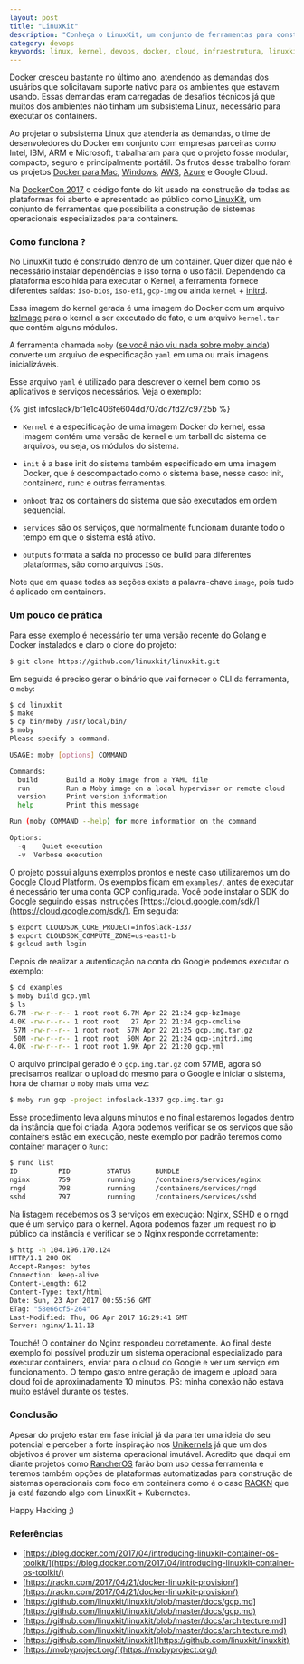 ```yaml
---
layout: post
title: "LinuxKit"
description: "Conheça o LinuxKit, um conjunto de ferramentas para construção de sistemas operacionais seguros e portáteis para containers."
category: devops
keywords: linux, kernel, devops, docker, cloud, infraestrutura, linuxkit
---
```


Docker cresceu bastante no último ano, atendendo as demandas dos usuários
que solicitavam suporte nativo para os ambientes que estavam usando. Essas demandas
eram carregadas de desafios técnicos já que muitos dos ambientes não tinham um
subsistema Linux, necessário para executar os containers.

Ao projetar o subsistema Linux que atenderia as demandas, o time de desenvoledores
do Docker em conjunto com empresas parceiras como Intel, IBM, ARM e Microsoft,
trabalharam para que o projeto fosse modular, compacto, seguro e principalmente
portátil. Os frutos desse trabalho foram os projetos [Docker para Mac](https://docs.docker.com/docker-for-mac/),
[Windows](https://docs.docker.com/docker-for-windows/), [AWS](https://docs.docker.com/docker-for-aws/), [Azure](https://docs.docker.com/docker-for-azure/) e Google Cloud.

Na [DockerCon 2017](https://blog.docker.com/2017/04/introducing-linuxkit-container-os-toolkit/) o código fonte do kit usado na construção de todas as plataformas
foi aberto e apresentado ao público como [LinuxKit](https://github.com/linuxkit/linuxkit), um conjunto de ferramentas que possibilita a
construção de sistemas operacionais especializados para containers.

### Como funciona ?

No LinuxKit tudo é construído dentro de um container. Quer dizer que não é
necessário instalar dependências e isso torna o uso fácil.
Dependendo da plataforma escolhida para executar o Kernel, a ferramenta fornece
diferentes saídas: `iso-bios`, `iso-efi`, `gcp-img` ou ainda `kernel` + [initrd](https://en.wikipedia.org/wiki/Initrd).

Essa imagem do kernel gerada é uma imagem do Docker com um arquivo [bzImage](https://en.wikipedia.org/wiki/Vmlinux)
para o kernel a ser executado de fato, e um arquivo `kernel.tar` que contém alguns módulos.

A ferramenta chamada `moby` ([se você não viu nada sobre moby ainda](https://mobyproject.org/)) converte
um arquivo de  especificação `yaml` em uma ou mais imagens inicializáveis.

Esse arquivo `yaml` é utilizado para descrever o kernel bem como os aplicativos
e serviços necessários. Veja o exemplo:

{% gist infoslack/bf1e1c406fe604dd707dc7fd27c9725b %}

- `Kernel` é a especificação de uma imagem Docker do kernel, essa imagem contém
uma versão de kernel e um tarball do sistema de arquivos, ou seja, os módulos do sistema.

- `init` é a base init do sistema também especificado em uma imagem  Docker,
que é descompactado como o sistema base, nesse caso: init, containerd, runc e
outras ferramentas.

- `onboot` traz os containers do sistema que são executados em ordem sequencial.

- `services` são os serviços, que normalmente funcionam durante todo o tempo em
que o sistema está ativo.

- `outputs` formata a saída no processo de build para diferentes plataformas, são como
arquivos `ISOs`.

Note que em quase todas as seções existe a palavra-chave `image`, pois tudo é
aplicado em containers.

### Um pouco de prática

Para esse exemplo é necessário ter uma versão recente do Golang e Docker
instalados e claro o clone do projeto:

```bash
$ git clone https://github.com/linuxkit/linuxkit.git
```

Em seguida é preciso gerar o binário que vai fornecer o CLI da ferramenta, o `moby`:

```bash
$ cd linuxkit
$ make
$ cp bin/moby /usr/local/bin/
$ moby
Please specify a command.

USAGE: moby [options] COMMAND

Commands:
  build       Build a Moby image from a YAML file
  run         Run a Moby image on a local hypervisor or remote cloud
  version     Print version information
  help        Print this message

Run (moby COMMAND --help) for more information on the command

Options:
  -q    Quiet execution
  -v  Verbose execution
```

O projeto possui alguns exemplos prontos e neste caso utilizaremos um do Google Cloud Platform.
Os exemplos ficam em `examples/`, antes de executar é necessário ter uma conta GCP configurada.
Você pode instalar o SDK do Google seguindo essas instruções [https://cloud.google.com/sdk/](https://cloud.google.com/sdk/).
Em seguida:

```bash
$ export CLOUDSDK_CORE_PROJECT=infoslack-1337
$ export CLOUDSDK_COMPUTE_ZONE=us-east1-b
$ gcloud auth login
```

Depois de realizar a autenticação na conta do Google podemos executar o exemplo:

```bash
$ cd examples
$ moby build gcp.yml
$ ls
6.7M -rw-r--r-- 1 root root 6.7M Apr 22 21:24 gcp-bzImage
4.0K -rw-r--r-- 1 root root   27 Apr 22 21:24 gcp-cmdline
 57M -rw-r--r-- 1 root root  57M Apr 22 21:25 gcp.img.tar.gz
 50M -rw-r--r-- 1 root root  50M Apr 22 21:24 gcp-initrd.img
4.0K -rw-r--r-- 1 root root 1.9K Apr 22 21:20 gcp.yml
```

O arquivo principal gerado é o `gcp.img.tar.gz` com 57MB, agora só precisamos
realizar o upload do mesmo para o Google e iniciar o sistema, hora de chamar o `moby`
mais uma vez:

```bash
$ moby run gcp -project infoslack-1337 gcp.img.tar.gz
```

Esse procedimento leva alguns minutos e no final estaremos logados dentro da instância
que foi criada. Agora podemos verificar se os serviços que são containers estão em execução,
neste exemplo por padrão teremos como container manager o `Runc`:

```bash
$ runc list
ID          PID         STATUS      BUNDLE
nginx       759         running     /containers/services/nginx
rngd        798         running     /containers/services/rngd
sshd        797         running     /containers/services/sshd
```

Na listagem recebemos os 3 serviços em execução: Nginx, SSHD e o rngd que é um
serviço para o kernel. Agora podemos fazer um request no ip público da instância
e verificar se o Nginx responde corretamente:

```bash
$ http -h 104.196.170.124
HTTP/1.1 200 OK
Accept-Ranges: bytes
Connection: keep-alive
Content-Length: 612
Content-Type: text/html
Date: Sun, 23 Apr 2017 00:55:56 GMT
ETag: "58e66cf5-264"
Last-Modified: Thu, 06 Apr 2017 16:29:41 GMT
Server: nginx/1.11.13
```

Touché! O container do Nginx respondeu corretamente. Ao final deste exemplo foi
possível produzir um sistema operacional especializado para executar containers,
enviar para o cloud do Google e ver um serviço em funcionamento.
O tempo gasto entre geração de imagem e upload para cloud foi de aproximadamente
10 minutos. PS: minha conexão não estava muito estável durante os testes.

### Conclusão

Apesar do projeto estar em fase inicial já da para ter uma ideia do seu potencial e perceber
a forte inspiração nos [Unikernels](http://unikernel.org/) já que um dos objetivos é prover um sistema operacional imutável.
Acredito que daqui em diante projetos como [RancherOS](http://rancher.com/rancher-os/) farão bom uso dessa ferramenta e
teremos também opções de plataformas automatizadas para construção de sistemas operacionais
com foco em containers como é o caso [RACKN](https://rackn.com/2017/04/21/docker-linuxkit-provision/)
que já está fazendo algo com LinuxKit + Kubernetes.

Happy Hacking ;)

### Referências

- [https://blog.docker.com/2017/04/introducing-linuxkit-container-os-toolkit/](https://blog.docker.com/2017/04/introducing-linuxkit-container-os-toolkit/)
- [https://rackn.com/2017/04/21/docker-linuxkit-provision/](https://rackn.com/2017/04/21/docker-linuxkit-provision/)
- [https://github.com/linuxkit/linuxkit/blob/master/docs/gcp.md](https://github.com/linuxkit/linuxkit/blob/master/docs/gcp.md)
- [https://github.com/linuxkit/linuxkit/blob/master/docs/architecture.md](https://github.com/linuxkit/linuxkit/blob/master/docs/architecture.md)
- [https://github.com/linuxkit/linuxkit](https://github.com/linuxkit/linuxkit)
- [https://mobyproject.org/](https://mobyproject.org/)
